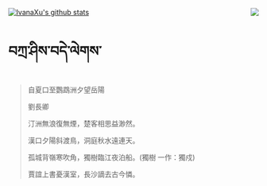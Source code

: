 [![IvanaXu's github stats](https://github-readme-stats.vercel.app/api?username=IvanaXu&show_icons=true&theme=vue-dark)](https://github.com/anuraghazra/github-readme-stats)
<img align="right" src="https://github-readme-stats.vercel.app/api/top-langs/?username=IvanaXu&langs_count=3&theme=graywhite" />
# བཀྲ་ཤིས་བདེ་ལེགས་
> 自夏口至鸚鵡洲夕望岳陽
> 
> 劉長卿
> 
> 汀洲無浪復無煙，楚客相思益渺然。
> 
> 漢口夕陽斜渡鳥，洞庭秋水遠連天。
> 
> 孤城背嶺寒吹角，獨樹臨江夜泊船。(獨樹 一作：獨戍)
> 
> 賈誼上書憂漢室，長沙謫去古今憐。
>